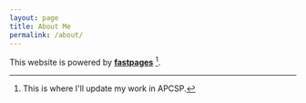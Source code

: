 ```yaml
---
layout: page
title: About Me
permalink: /about/
---
```


This website is powered by **[fastpages](https://github.com/fastai/fastpages)** [^1].



[^1]: This is where I'll update my work in APCSP.

[^2]: I'll also include my school work and things I've learned in this class. 
